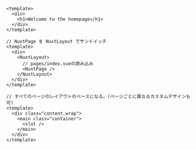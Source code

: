 ```vue [pages/index.vue]
<template>
  <div>
    <h1>Welcome to the homepage</h1>
  </div>
</template>
```

```vue [pages/about.vue]
// NuxtPage を NuxtLayout でサンドイッチ
<template>
  <div>
    <NuxtLayout>
      // pages/index.vueの読み込み
      <NuxtPage />
    </NuxtLayout>
  </div>
</template>
```

```vue [layouts/default.vue]
// すべてのページのレイアウトのベースになる。(ページごとに異なるカスタムデザインも可)
<template>
  <div class="content_wrap">
    <main class="container">
      <slot />
    </main>
  </div>
</template>
```
